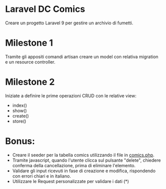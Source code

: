 # Laravel DC Comics

Creare un progetto Laravel 9 per gestire un archivio di fumetti.

# Milestone 1

Tramite gli appositi comandi artisan creare un model con relativa migration e un resource controller.

# Milestone 2

Iniziate a definire le prime operazioni CRUD con le relative view:

-   index()
-   show()
-   create()
-   store()

# Bonus:

-   Creare il seeder per la tabella comics utilizzando il file in [comics.php](config/comics.php).
-   Tramite javascript, quando l'utente clicca sul pulsante "delete", chiedere conferma della cancellazione, prima di eliminare l'elemento.
-   Validare gli input ricevuti in fase di creazione e modifica, rispondendo con errori chiari e in italiano.
-   Utilizzare le Request personalizzate per validare i dati (\*)
